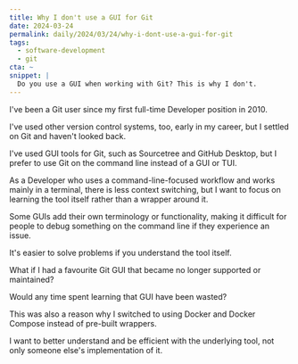 ```yaml
---
title: Why I don't use a GUI for Git
date: 2024-03-24
permalink: daily/2024/03/24/why-i-dont-use-a-gui-for-git
tags:
  - software-development
  - git
cta: ~
snippet: |
  Do you use a GUI when working with Git? This is why I don't.
---
```


I've been a Git user since my first full-time Developer position in 2010.

I've used other version control systems, too, early in my career, but I settled on Git and haven't looked back.

I've used GUI tools for Git, such as Sourcetree and GitHub Desktop, but I prefer to use Git on the command line instead of a GUI or TUI.

As a Developer who uses a command-line-focused workflow and works mainly in a terminal, there is less context switching, but I want to focus on learning the tool itself rather than a wrapper around it.

Some GUIs add their own terminology or functionality, making it difficult for people to debug something on the command line if they experience an issue.

It's easier to solve problems if you understand the tool itself.

What if I had a favourite Git GUI that became no longer supported or maintained?

Would any time spent learning that GUI have been wasted?

This was also a reason why I switched to using Docker and Docker Compose instead of pre-built wrappers.

I want to better understand and be efficient with the underlying tool, not only someone else's implementation of it.
